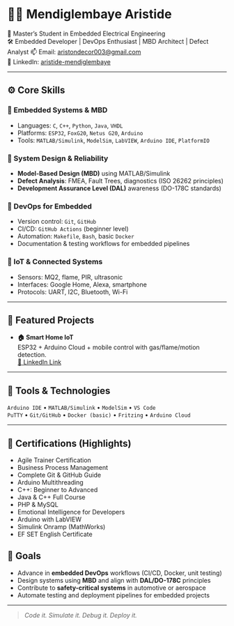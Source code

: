 # 👨‍💻 Mendiglembaye Aristide

🎯 Master’s Student in Embedded Electrical Engineering  
🛠️ Embedded Developer | DevOps Enthusiast | MBD Architect | Defect Analyst
📫 Email: aristondecor003@gmail.com  
🔗 LinkedIn: [aristide-mendiglembaye](https://linkedin.com/in/aristide-mendiglembaye-1503b7242)

---

## ⚙️ Core Skills

### 🔧 Embedded Systems & MBD
- Languages: `C`, `C++`, `Python`, `Java`, `VHDL`
- Platforms: `ESP32`, `FoxG20`, `Netus G20`, `Arduino`
- Tools: `MATLAB/Simulink`, `ModelSim`, `LabVIEW`, `Arduino IDE`, `PlatformIO`

### 📐 System Design & Reliability
- **Model-Based Design (MBD)** using MATLAB/Simulink
- **Defect Analysis**: FMEA, Fault Trees, diagnostics (ISO 26262 principles)
- **Development Assurance Level (DAL)** awareness (DO-178C standards)

### 🚀 DevOps for Embedded
- Version control: `Git`, `GitHub`
- CI/CD: `GitHub Actions` (beginner level)
- Automation: `Makefile`, `Bash`, basic `Docker`
- Documentation & testing workflows for embedded pipelines

### 📡 IoT & Connected Systems
- Sensors: MQ2, flame, PIR, ultrasonic
- Interfaces: Google Home, Alexa, smartphone
- Protocols: UART, I2C, Bluetooth, Wi-Fi

---

## 📂 Featured Projects

- **🏠 Smart Home IoT**  
  ESP32 + Arduino Cloud + mobile control with gas/flame/motion detection.  
  [🔗 LinkedIn Link](https://www.linkedin.com/posts/aristide-mendiglembaye-1503b7242_engineering-iot-homeautomation-activity-7211558164922544128-naRw?utm_source=share&utm_medium=member_desktop&rcm=ACoAADw3LwwBtRFE3xN2rqj-y1XM0Swi8kuACUo)

---

## 🧰 Tools & Technologies

`Arduino IDE` • `MATLAB/Simulink` • `ModelSim` • `VS Code`  
`PuTTY` • `Git/GitHub` • `Docker (basic)` • `Fritzing` • `Arduino Cloud`

---

## 📜 Certifications (Highlights)

- Agile Trainer Certification  
- Business Process Management  
- Complete Git & GitHub Guide  
- Arduino Multithreading  
- C++: Beginner to Advanced  
- Java & C++ Full Course  
- PHP & MySQL  
- Emotional Intelligence for Developers  
- Arduino with LabVIEW  
- Simulink Onramp (MathWorks)  
- EF SET English Certificate


## 🎯 Goals

- Advance in **embedded DevOps** workflows (CI/CD, Docker, unit testing)
- Design systems using **MBD** and align with **DAL/DO-178C** principles
- Contribute to **safety-critical systems** in automotive or aerospace
- Automate testing and deployment pipelines for embedded projects

---

> *Code it. Simulate it. Debug it. Deploy it.*
